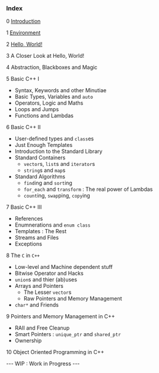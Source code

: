 ### Index

0 [Introduction](0_Introduction.md)

1 [Environment](1_Environment.md)

2 [Hello, World!](2_Hello_World.md)

3 A Closer Look at Hello, World!

4 Abstraction, Blackboxes and Magic

5 Basic C++ I
  * Syntax, Keywords and other Minutiae
  * Basic Types, Variables and `auto`
  * Operators, Logic and Maths
  * Loops and Jumps
  * Functions and Lambdas

6 Basic C++ II
  * User-defined types and `class`es
  * Just Enough Templates
  * Introduction to the Standard Library
  * Standard Containers
    - `vector`s, `list`s and `iterator`s
    - `string`s and `map`s
  * Standard Algorithms
    - `find`ing and `sort`ing
    - `for_each` and `transform` : The real power of Lambdas
    - `count`ing, `swap`ping, `copy`ing

7 Basic C++ III
  * References
  * Enumnerations and `enum class`
  * Templates : The Rest
  * Streams and Files
  * Exceptions

8 The `C` in `C++`
  * Low-level and Machine dependent stuff
  * Bitwise Operator and Hacks
  * `union`s and thier (ab)uses 
  * Arrays and Pointers
    - The Lesser `vector`s
    - Raw Pointers and Memory Management
  * `char*` and Friends

9 Pointers and Memory Management in C++
  * RAII and Free Cleanup
  * Smart Pointers : `unique_ptr` and `shared_ptr`
  * Ownership

10 Object Oriented Programming in C++

--- WIP : Work in Progress ---
